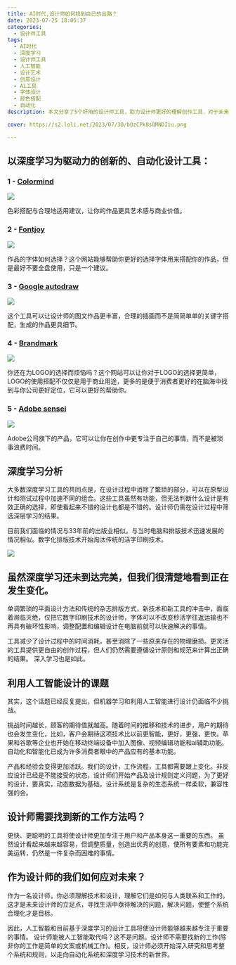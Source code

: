 ```yaml
---
title: AI时代,设计师如何找到自己的出路？
date: 2023-07-25 18:05:37
categories:
  - 设计师工具
tags:
  - AI时代
  - 深度学习
  - 设计师工具
  - 人工智能
  - 设计艺术
  - 创意设计
  - Ai工具
  - 字体设计
  - 颜色搭配
  - 自动化
description: 本文分享了5个好用的设计师工具，助力设计师更好的理解创作工具，对于未来设计师何去何从提供了建议。

cover: https://s2.loli.net/2023/07/30/bOzCPk8sQMNDIiu.png

---
```

## 以深度学习为驱动力的创新的、自动化设计工具：

### 1 - [Colormind](http://colormind.io/)

![](https://s2.loli.net/2023/07/30/9AbrSoq14RKzpL3.png)

色彩搭配与合理地适用建议，让你的作品更具艺术感与商业价值。

### 2 - [Fontjoy](https://fontjoy.com/)

![](https://s2.loli.net/2023/07/30/MjwfPKs6hOxpmJF.png)

作品的字体如何选择？这个网站能够帮助你更好的选择字体用来搭配你的作品，但是最好不要全盘使用，只是一个建议。

### 3 - [Google autodraw](https://www.autodraw.com/)

![](https://s2.loli.net/2023/07/30/rso1qGPenxjZIWt.png)

这个工具可以让设计师的图文作品更丰富，合理的插画而不是简简单单的关键字搭配，生成的作品更具细节。

### 4 - [Brandmark](https://brandmark.io/)

![](https://s2.loli.net/2023/07/30/QUtAZ58ITO4YVma.png)

你还在为LOGO的选择而烦恼吗？这个网站可以让你对于LOGO的选择更简单，LOGO的使用搭配不仅仅是用于商业用途，更多的是便于消费者更好的在脑海中找到与你公司更好定位，它可以更好的帮助你。

### 5 - [Adobe sensei](https://www.adobe.com/sensei.html)

![](https://s2.loli.net/2023/07/30/lrLoupWQIwM5vVH.png)

Adobe公司旗下的产品，它可以让你在创作中更专注于自己的事情，而不是被琐事浪费时间。

## 深度学习分析

大多数深度学习工具的共同点是，在设计过程中消除了繁琐的部分，可以在原型设计和测试过程中加速不同的组合。这些工具虽然有功能，但无法判断什么设计是有效正确的选择，即使看起来不错的设计也都是不错的。设计师仍需在设计过程中筛选深层学习的结果。

目前我们面临的情况与33年前的出版业相似。与当时电脑和排版技术迅速发展的情况相似。数字化排版技术开始淘汰传统的活字印刷技术。

![](https://s2.loli.net/2023/07/30/BvXej26CrEk8AzW.png)

## 虽然深度学习还未到达完美，但我们很清楚地看到正在发生变化。

单调繁琐的平面设计方法和传统的杂志排版方式，新技术和新工具的冲击中，面临着濒临灭绝，仅把它数字印刷技术的设计师，字体可以不改变秒活字往返运输也不再具有破坏性影响，调整配置和编辑设计在电脑前就可以快速解决的事情。

工具减少了设计过程中的时间消耗，甚至消除了一些原来存在的物理磨损。更灵活的工具提供更自由的创作过程，但人们仍然需要遵循设计原则和规范来计算出正确的结果。
深入学习也是如此。

## 利用人工智能设计的课题

其实，这个话题已经反复提出，但机器学习和利用人工智能进行设计仍面临不少挑战。

挑战时间越长，顾客的期待值就越高。随着时间的推移和技术的进步，用户的期待也会发生变化，比如，客户会期待这项技术比以前更智能，更好，更强，更快。苹果和谷歌等企业也开始在移动终端设备中加入图像、视频编辑功能和ai辅助功能。自动化和智能化已成为许多消费者眼中的产品应有的基本功能。

产品和经验会变得更加活跃。我们的设计，工作流程，工具都需要跟上变化。非反应设计已经是不能接受的状态，设计师们开始产品及设计规则定义问题，为了更好的设计，要真实，动态数据为基础，设计系统是复杂的生态系统一样柔软，兼容性强的会。

## 设计师需要找到新的工作方法吗？

更快、更聪明的工具将使设计师更加专注于用户和产品本身这一重要的东西。
虽然设计看起来越来越容易，但调整质量，创造出优秀的创意，使所有要素和功能完美运转，仍然是一件复杂而困难的事情。

## 作为设计师的我们如何应对未来？
作为一名设计师，你必须理解技术和设计，理解它们是如何与人类联系和工作的。这才是未来设计师的立足点，寻找生活中亟待解决的问题，解决问题，使整个系统合理化才是目标。

因此，人工智能和目前基于深度学习的设计工具将使设计师能够越来越专注于重要的事情。
设计师能被人工智能取代吗？这不是问题。设计师不需要找新的工作(除非你的工作是简单的文案或机械工作)。相反，设计师必须开始深入研究和思考整个系统和规则，以走向自动化系统和深度学习技术的新世界。
